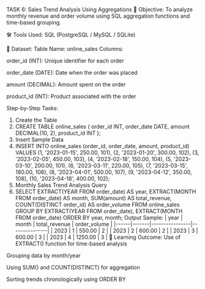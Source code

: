 TASK 6: Sales Trend Analysis Using Aggregations
🧩 Objective:
To analyze monthly revenue and order volume using SQL aggregation functions and time-based grouping.

🛠️ Tools Used:
SQL (PostgreSQL / MySQL / SQLite)

📂 Dataset:
Table Name: online_sales
Columns:

order_id (INT): Unique identifier for each order

order_date (DATE): Date when the order was placed

amount (DECIMAL): Amount spent on the order

product_id (INT): Product associated with the order

Step-by-Step Tasks:
1. Create the Table
2. CREATE TABLE online_sales (
    order_id INT,
    order_date DATE,
    amount DECIMAL(10, 2),
    product_id INT
);
2. Insert Sample Data
3. INSERT INTO online_sales (order_id, order_date, amount, product_id) VALUES
(1, '2023-01-15', 250.00, 101),
(2, '2023-01-20', 300.00, 102),
(3, '2023-02-05', 450.00, 103),
(4, '2023-02-18', 150.00, 104),
(5, '2023-03-10', 200.00, 101),
(6, '2023-03-11', 220.00, 105),
(7, '2023-03-15', 180.00, 106),
(8, '2023-04-01', 500.00, 107),
(9, '2023-04-12', 350.00, 108),
(10, '2023-04-18', 400.00, 102);
3. Monthly Sales Trend Analysis Query
4. SELECT
    EXTRACT(YEAR FROM order_date) AS year,
    EXTRACT(MONTH FROM order_date) AS month,
    SUM(amount) AS total_revenue,
    COUNT(DISTINCT order_id) AS order_volume
FROM
    online_sales
GROUP BY
    EXTRACT(YEAR FROM order_date),
    EXTRACT(MONTH FROM order_date)
ORDER BY
    year,
    month;
Output Sample:
| year | month | total_revenue | order_volume |
|------|-------|----------------|---------------|
| 2023 | 1     | 550.00         | 2             |
| 2023 | 2     | 600.00         | 2             |
| 2023 | 3     | 600.00         | 3             |
| 2023 | 4     | 1250.00        | 3             |
🎯 Learning Outcome:
Use of EXTRACT() function for time-based analysis

Grouping data by month/year

Using SUM() and COUNT(DISTINCT) for aggregation

Sorting trends chronologically using ORDER BY
